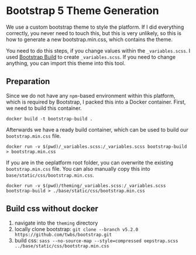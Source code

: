 # Bootstrap 5 Theme Generation

We use a custom bootstrap theme to style the platform. If I did everything correctly, you never need to touch this, but this is very unlikely, so this is how to generate a new bootstrap.min.css, which contains the theme.

You need to do this steps, if you change values within the `_variables.scss`.
I used [Bootstrap Build](https://bootstrap.build/) to create `_variables.scss`. If you need to change anything, you can import this theme into this tool.

## Preparation

Since we do not have any `npm`-based environment within this platform, which is required by Bootstrap, I packed this into a Docker container. First, we need to build this container.

`docker build -t bootstrap-build .`

Afterwards we have a ready build container, which can be used to build our `bootstrap.min.css` file.

`docker run -v $(pwd)/_variables.scss:/_variables.scss bootstrap-build > bootstrap.min.css`

If you are in the oeplatform root folder, you can overwrite the existing `bootstrap.min.css` file. You can also manually copy this into `base/static/css/bootstrap.min.css`.

`docker run -v $(pwd)/theming/_variables.scss:/_variables.scss bootstrap-build > ./base/static/css/bootstrap.min.css`

## Build css without docker

1. navigate into the `theming` directory
1. locally clone bootstrap: `git clone --branch v5.2.0 https://github.com/twbs/bootstrap.git`
1. build css: `sass --no-source-map --style=compressed oepstrap.scss ../base/static/css/bootstrap.min.css`
